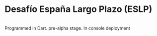 <h1><br>Desafío España Largo Plazo (ESLP)<br></h1>
<br>Programmed in Dart. pre-alpha stage. In console deployment

